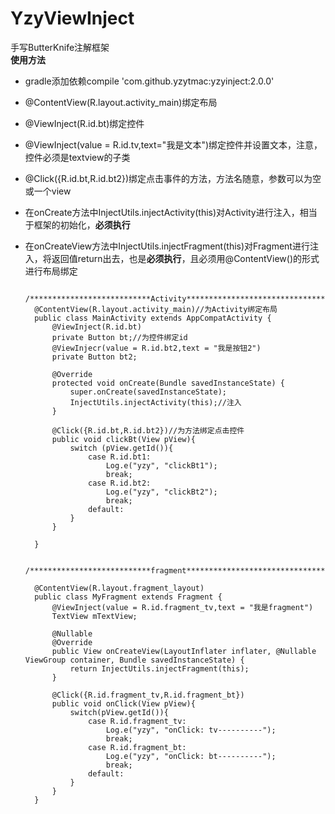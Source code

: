 # YzyViewInject
手写ButterKnife注解框架  
**使用方法**  

- gradle添加依赖compile 'com.github.yzytmac:yzyinject:2.0.0'    
- @ContentView(R.layout.activity_main)绑定布局  
- @ViewInject(R.id.bt)绑定控件 
- @ViewInject(value = R.id.tv,text="我是文本")绑定控件并设置文本，注意，控件必须是textview的子类
- @Click({R.id.bt,R.id.bt2})绑定点击事件的方法，方法名随意，参数可以为空或一个view 
- 在onCreate方法中InjectUtils.injectActivity(this)对Activity进行注入，相当于框架的初始化，**必须执行**
- 在onCreateView方法中InjectUtils.injectFragment(this)对Fragment进行注入，将返回值return出去，也是**必须执行**，且必须用@ContentView()的形式进行布局绑定  

	    /***************************Activity*********************************/
	    @ContentView(R.layout.activity_main)//为Activity绑定布局
		public class MainActivity extends AppCompatActivity {
    		@ViewInject(R.id.bt)
    		private Button bt;//为控件绑定id
    		@ViewInjecr(value = R.id.bt2,text = "我是按钮2")
    		private Button bt2;

    		@Override
    		protected void onCreate(Bundle savedInstanceState) {
        		super.onCreate(savedInstanceState);
        		InjectUtils.injectActivity(this);//注入
    		}

		    @Click({R.id.bt,R.id.bt2})//为方法绑定点击控件
		    public void clickBt(View pView){
		        switch (pView.getId()){
		            case R.id.bt1:
		                Log.e("yzy", "clickBt1");
		                break;
		            case R.id.bt2:
		                Log.e("yzy", "clickBt2");
		                break;
		            default:
		        }
		    }
		
		}
		
		/***************************fragment*********************************/
		
		@ContentView(R.layout.fragment_layout)
        public class MyFragment extends Fragment {
            @ViewInject(value = R.id.fragment_tv,text = "我是fragment")
            TextView mTextView;
        
            @Nullable
            @Override
            public View onCreateView(LayoutInflater inflater, @Nullable ViewGroup container, Bundle savedInstanceState) {
                return InjectUtils.injectFragment(this);
            }
        
            @Click({R.id.fragment_tv,R.id.fragment_bt})
            public void onClick(View pView){
                switch(pView.getId()){
                    case R.id.fragment_tv:
                        Log.e("yzy", "onClick: tv----------");
                        break;
                    case R.id.fragment_bt:
                        Log.e("yzy", "onClick: bt----------");
                        break;
                    default:
                }
            }
        }
	
	
